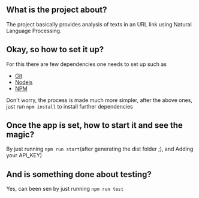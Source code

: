  ## What is the project about?

The project basically provides analysis of texts in an URL link using Natural Language Processing.

## Okay, so how to set it up?

For this there are few dependencies one needs to set up such as 

- [Git](https://git-scm.com/downloads)
- [Nodejs](https://nodejs.org/en/download/)
- [NPM](https://www.npmjs.com/)

Don't worry, the process is made much more simpler, after the above ones, just run `npm install` to install further dependencies

## Once the app is set, how to start it and see the magic?

By just running `npm run start`(after generating the dist folder ;), and Adding your API_KEY)

## And is something done about testing?

Yes, can been sen by just running `npm run test`
